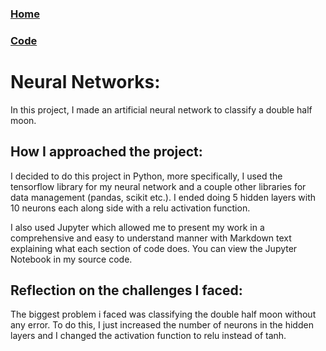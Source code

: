 ### [Home](index.html)

### [Code](https://github.com/balta-z-r/neural-networks)

# Neural Networks:

In this project, I made an artificial neural network to classify a double half moon.

## How I approached the project:

I decided to do this project in Python, more specifically, I used the tensorflow library for my neural network and a
couple other libraries for data management (pandas, scikit etc.). I ended doing 5 hidden layers with 10 neurons each
along side with a relu activation function.

I also used Jupyter which allowed me to present my work in a comprehensive and easy to understand manner with Markdown
text explaining what each section of code does.
You can view the Jupyter Notebook in my source code.

## Reflection on the challenges I faced:

The biggest problem i faced was classifying the double half moon without any error. To do this, I just increased the
number of neurons in the hidden layers and I changed the activation function to relu instead of tanh.

